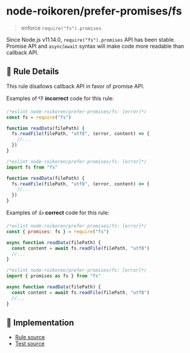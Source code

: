 # node-roikoren/prefer-promises/fs
> enforce `require("fs").promises`

Since Node.js v11.14.0, `require("fs").promises` API has been stable.
Promise API and `async`/`await` syntax will make code more readable than callback API.

## 📖 Rule Details

This rule disallows callback API in favor of promise API.

Examples of :-1: **incorrect** code for this rule:

```js
/*eslint node-roikoren/prefer-promises/fs: [error]*/
const fs = require("fs")

function readData(filePath) {
  fs.readFile(filePath, "utf8", (error, content) => {
    //...
  })
}
```

```js
/*eslint node-roikoren/prefer-promises/fs: [error]*/
import fs from "fs"

function readData(filePath) {
  fs.readFile(filePath, "utf8", (error, content) => {
    //...
  })
}
```

Examples of :+1: **correct** code for this rule:

```js
/*eslint node-roikoren/prefer-promises/fs: [error]*/
const { promises: fs } = require("fs")

async function readData(filePath) {
  const content = await fs.readFile(filePath, "utf8")
  //...
}
```

```js
/*eslint node-roikoren/prefer-promises/fs: [error]*/
import { promises as fs } from "fs"

async function readData(filePath) {
  const content = await fs.readFile(filePath, "utf8")
  //...
}
```

## 🔎 Implementation

- [Rule source](https://github.com/roikoren755/eslint-plugin-node/blob/v2.0.1/src/rules/prefer-promises/fs.ts)
- [Test source](https://github.com/roikoren755/eslint-plugin-node/blob/v2.0.1/tests/src/rules/prefer-promises/fs.ts)

